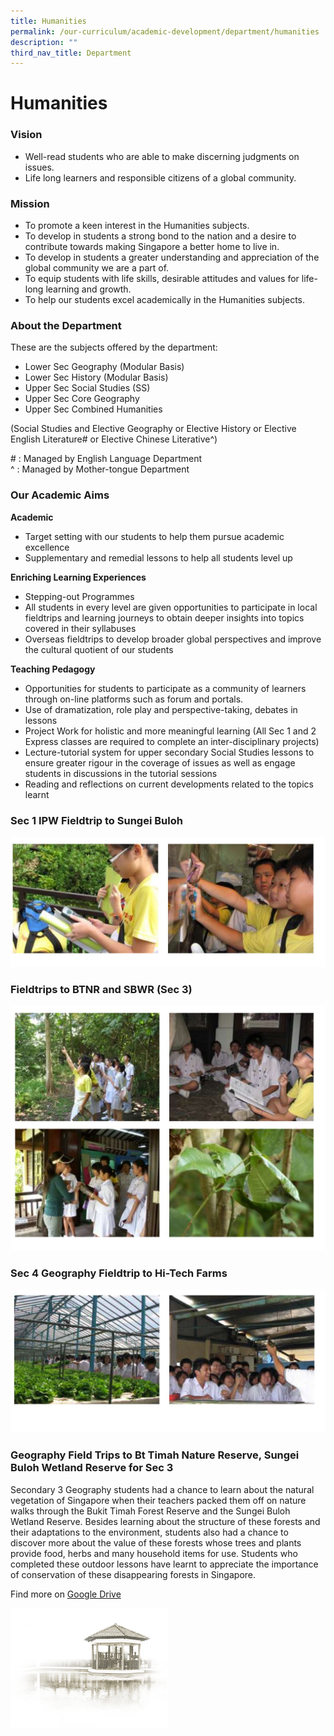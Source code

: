 ```yaml
---
title: Humanities
permalink: /our-curriculum/academic-development/department/humanities
description: ""
third_nav_title: Department
---
```

# **Humanities**

### Vision

*   Well-read students who are able to make discerning judgments on issues.
*   Life long learners and responsible citizens of a global community.

### Mission

*   To promote a keen interest in the Humanities subjects.
*   To develop in students a strong bond to the nation and a desire to contribute towards making Singapore a better home to live in.
*   To develop in students a greater understanding and appreciation of the global community we are a part of.
*   To equip students with life skills, desirable attitudes and values for life-long learning and growth.
*   To help our students excel academically in the Humanities subjects.

### About the Department

These are the subjects offered by the department:

*   Lower Sec Geography (Modular Basis)
*   Lower Sec History (Modular Basis)
*   Upper Sec Social Studies (SS)
*   Upper Sec Core Geography
*   Upper Sec Combined Humanities

(Social Studies and Elective Geography or Elective History or Elective English Literature# or Elective Chinese Literative^)

\# : Managed by English Language Department    
^ : Managed by Mother-tongue Department

### Our Academic Aims

**Academic**  

*   Target setting with our students to help them pursue academic excellence
*   Supplementary and remedial lessons to help all students level up


**Enriching Learning Experiences**

*   Stepping-out Programmes
*   All students in every level are given opportunities to participate in local fieldtrips and learning journeys to obtain deeper insights into topics covered in their syllabuses
*   Overseas fieldtrips to develop broader global perspectives and improve the cultural quotient of our students

**Teaching Pedagogy**

*   Opportunities for students to participate as a community of learners through on-line platforms such as forum and portals.
*   Use of dramatization, role play and perspective-taking, debates in lessons
*   Project Work for holistic and more meaningful learning (All Sec 1 and 2 Express classes are required to complete an inter-disciplinary projects)
*   Lecture-tutorial system for upper secondary Social Studies lessons to ensure greater rigour in the coverage of issues as well as engage students in discussions in the tutorial sessions
*   Reading and reflections on current developments related to the topics learnt

### Sec 1 IPW Fieldtrip to Sungei Buloh

![](/images/Humanities.jpg)

### Fieldtrips to BTNR and SBWR (Sec 3)

![](/images/Humanities%201.jpg)

### Sec 4 Geography Fieldtrip to Hi-Tech Farms

![](/images/Humanities%202.jpg)

### Geography Field Trips to Bt Timah Nature Reserve, Sungei Buloh Wetland Reserve for Sec 3

Secondary 3 Geography students had a chance to learn about the natural vegetation of Singapore when their teachers packed them off on nature walks through the Bukit Timah Forest Reserve and the Sungei Buloh Wetland Reserve. Besides learning about the structure of these forests and their adaptations to the environment, students also had a chance to discover more about the value of these forests whose trees and plants provide food, herbs and many household items for use. Students who completed these outdoor lessons have learnt to appreciate the importance of conservation of these disappearing forests in Singapore.

Find more on [Google Drive](https://drive.google.com/drive/folders/1E65N04DlqmJglagKnakCsuA8NXopZIQk) 

<img src="/images/pavilion.png" 
     style="width:50%">